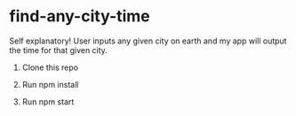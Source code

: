# find-any-city-time
Self explanatory! User inputs any given city on earth and my app will output the time for that given city.


1. Clone this repo


2. Run npm install


3. Run npm start
